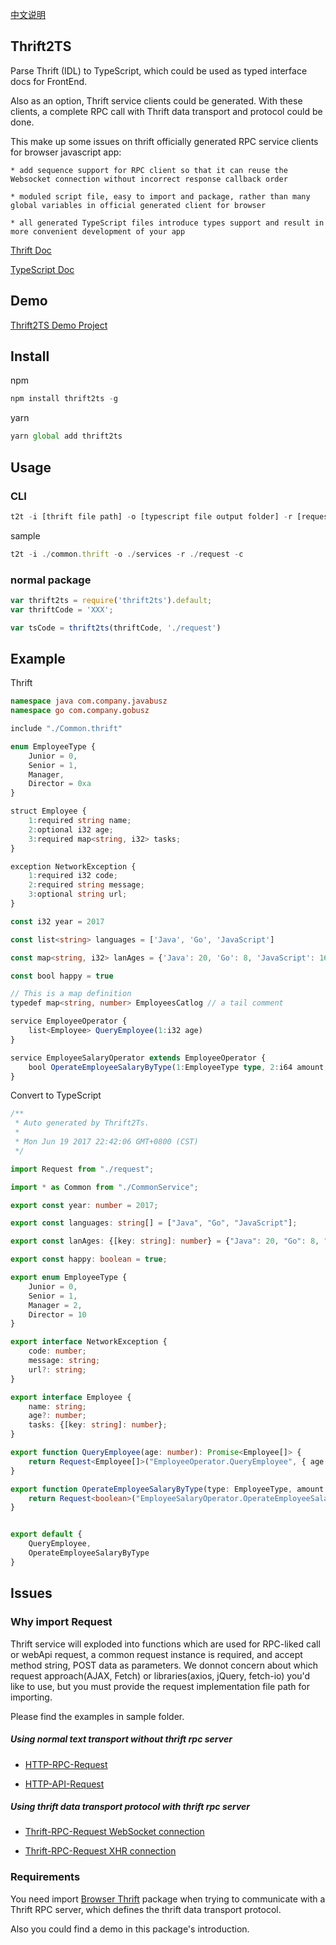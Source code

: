 [中文说明](./README-CN.md)

## Thrift2TS

Parse Thrift (IDL) to TypeScript, which could be used as typed interface docs for FrontEnd.

Also as an option, Thrift service clients could be generated. With these clients, a complete RPC call with Thrift data transport and protocol could be done.

This make up some issues on thrift officially generated RPC service clients for browser javascript app:

    * add sequence support for RPC client so that it can reuse the Websocket connection without incorrect response callback order

    * moduled script file, easy to import and package, rather than many global variables in official generated client for browser
    
    * all generated TypeScript files introduce types support and result in more convenient development of your app

[Thrift Doc](https://thrift.apache.org/docs/idl)

[TypeScript Doc](https://www.typescriptlang.org/docs/home.html)

## Demo

[Thrift2TS Demo Project](https://github.com/thundernet8/Thrift2TS-Flow-Demo)

## Install

npm
``` TypeScript
npm install thrift2ts -g
```

yarn
``` TypeScript
yarn global add thrift2ts
```

## Usage

### CLI
``` TypeScript
t2t -i [thrift file path] -o [typescript file output folder] -r [request method import path] -c
```

sample
``` TypeScript
t2t -i ./common.thrift -o ./services -r ./request -c
```

### normal package
``` TypeScript
var thrift2ts = require('thrift2ts').default;
var thriftCode = 'XXX';

var tsCode = thrift2ts(thriftCode, './request')
```

## Example

Thrift

``` TypeScript
namespace java com.company.javabusz
namespace go com.company.gobusz

include "./Common.thrift"

enum EmployeeType {
	Junior = 0,
	Senior = 1,
	Manager,
	Director = 0xa
}

struct Employee {
	1:required string name;
	2:optional i32 age;
	3:required map<string, i32> tasks;
}

exception NetworkException {
	1:required i32 code;
	2:required string message;
	3:optional string url;
}

const i32 year = 2017

const list<string> languages = ['Java', 'Go', 'JavaScript']

const map<string, i32> lanAges = {'Java': 20, 'Go': 8, 'JavaScript': 16}

const bool happy = true

// This is a map definition
typedef map<string, number> EmployeesCatlog // a tail comment

service EmployeeOperator {
	list<Employee> QueryEmployee(1:i32 age)
}

service EmployeeSalaryOperator extends EmployeeOperator {
	bool OperateEmployeeSalaryByType(1:EmployeeType type, 2:i64 amount, 2:string note);
}
```
Convert to TypeScript

``` TypeScript
/**
 * Auto generated by Thrift2Ts.
 *
 * Mon Jun 19 2017 22:42:06 GMT+0800 (CST)
 */

import Request from "./request";

import * as Common from "./CommonService";

export const year: number = 2017; 

export const languages: string[] = ["Java", "Go", "JavaScript"]; 

export const lanAges: {[key: string]: number} = {"Java": 20, "Go": 8, "JavaScript": 16}; 

export const happy: boolean = true; 

export enum EmployeeType {
    Junior = 0,
    Senior = 1,
    Manager = 2,
    Director = 10
}

export interface NetworkException {
    code: number;
    message: string;
    url?: string;
}

export interface Employee {
    name: string;
    age?: number;
    tasks: {[key: string]: number};
}

export function QueryEmployee(age: number): Promise<Employee[]> {
    return Request<Employee[]>("EmployeeOperator.QueryEmployee", { age })
}

export function OperateEmployeeSalaryByType(type: EmployeeType, amount: number, note: string): Promise<boolean> {
    return Request<boolean>("EmployeeSalaryOperator.OperateEmployeeSalaryByType", { type, amount, note })
}


export default {
    QueryEmployee,
    OperateEmployeeSalaryByType
}

```

## Issues

### Why import Request

Thrift service will exploded into functions which are used for RPC-liked call or webApi request, a common request instance is required, and accept method string, POST data as parameters. We donnot concern about which request approach(AJAX, Fetch) or libraries(axios, jQuery, fetch-io) you'd like to use, but you must provide the request implementation file path for importing.

Please find the examples in sample folder.

##### Using normal text transport without thrift rpc server

 * [HTTP-RPC-Request](./sample/rpc-request.ts)

 * [HTTP-API-Request](./sample/webApi-request.ts)

##### Using thrift data transport protocol with thrift rpc server

 * [Thrift-RPC-Request WebSocket connection](./templates/thrift-ws-request.ts)

 * [Thrift-RPC-Request XHR connection](./templates/thrift-xhr-request.ts)


### Requirements

You need import [Browser Thrift](https://www.npmjs.com/package/browser-thrift2) package when trying to communicate with a Thrift RPC server, which defines the thrift data transport protocol.

Also you could find a demo in this package's introduction.
